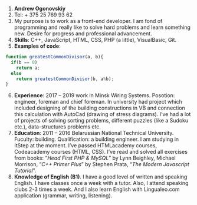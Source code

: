 1. **Andrew Ogonovskiy**
2. Tel: + 375 25 769 93 62
3. My purpose is to work as a front-end developer. I am 
fond of programming and really like to solve hard problems 
and learn something new. Desire for progress and 
professional advancement.
4. **Skills**: C++, JavaScript, HTML, CSS, PHP (a little), 
VisualBasic, Git.
5. **Examples of code**:
```JavaScript
function greatestCommonDivisor(a, b){
  if(b == 0)
    return a;
  else 
    return greatestCommonDivisor(b, a%b);
}
```
6. **Experience**: 
	2017 – 2019 work in Minsk Wiring 
Systems. Posotion: engineer, foreman and chief foreman.
	In university had project which included designing 
of the building constructions in VB and connection this 
calculation with AutoCad (drawing of stress diagrams). I’ve 
had a lot of projects of solving sorting problems, 
different puzzles (like a Sudoku etc.), data-structures 
problems etc.
7. **Education**:
	2011 – 2016 Belarussian National Technical 
University. Fuculty: building. Qualification: a building 
engineer. 
	I am studying in ItStep at the moment.
	I’ve passed HTMLacademy courses, Codeacademy 
courses (HTML, CSS). I’ve read and solved all exercises 
from books: “*Head First PHP & MySQL*” by Lynn Beighley, 
Michael Morrison, “*C++ Primer Plus*” by Stephen Prata, 
“*The Modern Javascript 
Tutorial*”.
8. **Knowledge of English (B1)**. I have a good level of 
written and speaking English. I have classes once a week 
with a tutor. Also, I attend speaking clubs 2-3 times a 
week. And I also learn English with Lingualeo.com 
application (grammar, writing, listening).	
